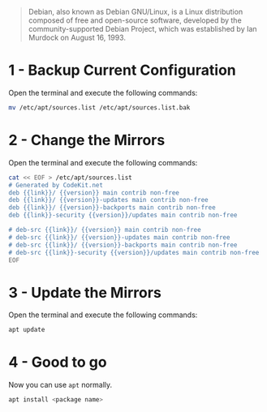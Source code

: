> Debian, also known as Debian GNU/Linux, is a Linux distribution composed of free and open-source software, developed by the community-supported Debian Project, which was established by Ian Murdock on August 16, 1993.

# 1 - Backup Current Configuration

Open the terminal and execute the following commands:

```bash
mv /etc/apt/sources.list /etc/apt/sources.list.bak
```

# 2 - Change the Mirrors

Open the terminal and execute the following commands:

```bash
cat << EOF > /etc/apt/sources.list
# Generated by CodeKit.net
deb {{link}}/ {{version}} main contrib non-free
deb {{link}}/ {{version}}-updates main contrib non-free
deb {{link}}/ {{version}}-backports main contrib non-free
deb {{link}}-security {{version}}/updates main contrib non-free

# deb-src {{link}}/ {{version}} main contrib non-free
# deb-src {{link}}/ {{version}}-updates main contrib non-free
# deb-src {{link}}/ {{version}}-backports main contrib non-free
# deb-src {{link}}-security {{version}}/updates main contrib non-free
EOF
```

# 3 - Update the Mirrors

Open the terminal and execute the following commands:

```bash
apt update
```

# 4 - Good to go

Now you can use `apt` normally.

```bash
apt install <package name>
```

